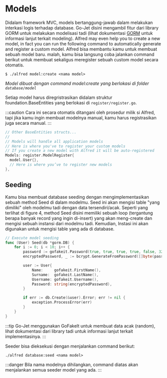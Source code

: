 # Models
Didalam framework MVC, models bertanggung-jawab dalam melakukan interkasi logis terhadap database.
Go-Jet disini mengambil fitur dari library GORM untuk melakukan modelisasi tadi (lihat dokumentasi [GORM](https://gorm.io/docs/models.html) untuk informasi lanjut terkait modeling).
Alfred may even help you to create a new model, in fact you can run the following command to automatically generate and register a custom model.
Alfred bisa membantu kamu untuk membuat sebuah model baru. malah, kamu bisa langsung coba jalankan command berikut untuk membuat sekaligus meregister sebuah custom model secara otomatis.

```
$ ./alfred model:create <nama model>
```

_Model dibuat dengan command model:create yang berlokasi di folder `database/model`_

Setiap model harus diregristrasikan didalam struktur foundation.BaseEntities yang berlokasi di `register/register.go`.

:::caution
Cara ini secara otomatis ditangani oleh prosedur milik si Alfred, tapi jika kamu ingin membuat modelnya
manual, kamu harus registrasikan juga secara manual.
:::

```go title="Struktur registrasi model di BaseEntities"
// Other BaseEntities structs...
//
// Models will handle all application models
// Here is where you've to register your custom models
// If you create a new model with Alfred it will be auto-registered
Models: register.ModelRegister{
  model.User{},
  // Here is where you’ve to register new models
},
```

## Seeding
Kamu bisa membuat database seeding dengan mengimplementasikan sebuah method Seed di dalam modelmu.
Seed ini akan mengisi table "yang dimiliki" oleh modelmu tadi dengan data tersendiri/acak.
Seperti yang terlihat di figure 4, method Seed disini memiliki sebuah loop (tergantung berapa banyak record yang ingin di-insert)
yang akan meng-create dan mengisi sebuah instansi dari modelmu tadi. Kemudian, Instasi ini akan digunakan untuk mengisi table yang ada di database.

```go title="method Seeding dari sebuah model"
// Execute model seeding
func (User) Seed(db *gorm.DB) {
    for i := 0; i < 10; i++ {
        password := gofakeit.Password(true, true, true, true, false, 32)
        encryptedPassword, _ := bcrypt.GenerateFromPassword([]byte(password), 14)

        user := User{
            Name:     gofakeit.FirstName(),
            Surname:  gofakeit.LastName(),
            Username: gofakeit.Username(),
            Password: string(encryptedPassword),
        }

        if err := db.Create(&user).Error; err != nil {
            exception.ProcessError(err)
        }
    }
}
```
:::tip
Go-Jet menggunakan GoFakeIt untuk membuat data acak (random), lihat dokumentasi dari library tadi untuk informasi lanjut terkait implementasinya.
:::

Seeder bisa dieksekusi dengan menjalankan command berikut:
```
./alfred database:seed <nama model>
```
:::danger
Bila nama modelnya dihilangkan, command diatas akan menjalankan semua seeder model yang ada.
:::